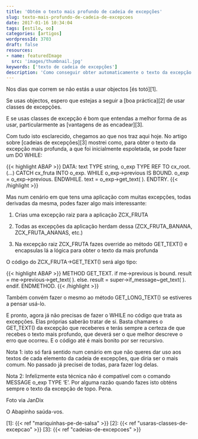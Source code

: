 ```yaml
---
title: 'Obtém o texto mais profundo de cadeia de excepções'
slug: texto-mais-profundo-de-cadeia-de-excepcoes
date: 2017-01-16 10:34:04
tags: [estilo, oo]
categories: [artigos]
wordpressId: 3703
draft: false
resources:
- name: featuredImage
  src: 'images/thumbnail.jpg'
keywords: ['texto de cadeia de excepções']
description: 'Como conseguir obter automaticamente o texto da excepção mais profunda de uma cadeia de excepções sem que o programa cliente precise de código específico'
---
```

Nos dias que correm se não estás a usar objectos [és totó][1].

Se usas objectos, espero que estejas a seguir a [boa práctica][2] de usar classes de excepções.

E se usas classes de excepção é bom que entendas a melhor forma de as usar, particularmente as [vantagens de as encadear][3].

Com tudo isto esclarecido, chegamos ao que nos traz aqui hoje. No artigo sobre [cadeias de excepções][3] mostrei como, para obter o texto da excepção mais profunda, a que foi inicialmente espoletada, se pode fazer um DO WHILE:

<!--more-->


{{< highlight ABAP >}}
DATA: text TYPE string,
      o_exp TYPE REF TO cx_root.
(…)
CATCH cx_fruta INTO o_exp.
    WHILE o_exp->previous IS BOUND.
        o_exp = o_exp->previous.
    ENDWHILE.
    text = o_exp->get_text( ).
ENDTRY.
{{< /highlight >}}

Mas num cenário em que tens uma aplicação com muitas excepções, todas derivadas da mesma, podes fazer algo mais interessante:

  1. Crias uma excepção raiz para a aplicação ZCX_FRUTA

  2. Todas as excepções da aplicação herdam dessa (ZCX_FRUTA_BANANA, ZCX_FRUTA_ANANAS, etc.)

  3. Na excepção raiz ZCX_FRUTA fazes override ao método GET_TEXT() e encapsulas lá a lógica para obter o texto da mais profunda

O código do ZCX_FRUTA->GET_TEXT() será algo tipo:


{{< highlight ABAP >}}
METHOD GET_TEXT.
  if me->previous is bound.
    result = me->previous->get_text( ).
  else.
    result = super->if_message~get_text( ).
  endif.
ENDMETHOD.
{{< /highlight >}}

Também convém fazer o mesmo ao método GET_LONG_TEXT() se estiveres a pensar usá-lo.

E pronto, agora já não precisas de fazer o WHILE no código que trata as excepções. Elas próprias saberão tratar de si. Basta chamares o GET_TEXT() da excepção que receberes e terás sempre a certeza de que recebes o texto mais profundo, que deverá ser o que melhor descreve o erro que ocorreu. E o código até é mais bonito por ser recursivo.

Nota 1: isto só fará sentido num cenário em que não queres dar uso aos textos de cada elemento da cadeia de excepções, que diria ser o mais comum. No passado já precisei de todas, para fazer log delas.

Nota 2: Infelizmente esta técnica não é compatível com o comando MESSAGE o_exp TYPE ‘E’. Por alguma razão quando fazes isto obténs sempre o texto da excepção de topo. Pena.

Foto via JanDix

O Abapinho saúda-vos.

   [1]: {{< ref "mariquinhas-pe-de-salsa" >}}
   [2]: {{< ref "usaras-classes-de-excepcao" >}}
   [3]: {{< ref "cadeias-de-excepcoes" >}}
